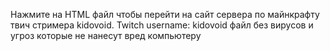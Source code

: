 Нажмите на HTML файл чтобы перейти на сайт сервера
по майнкрафту твич стримера kidovoid.
Twitch username: kidovoid
файл без вирусов и угроз которые
не нанесут вред компьютеру
